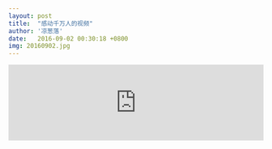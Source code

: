 ```yaml
---
layout: post
title:  "感动千万人的视频"
author: '凉葱落'
date:   2016-09-02 00:30:18 +0800
img: 20160902.jpg
---
```

<style type="text/css">img{display:none;}</style>
<iframe frameborder="0" width="100%" src="http://v.qq.com/iframe/player.html?vid=z0101r0zpza&tiny=0&auto=0" allowfullscreen></iframe>

